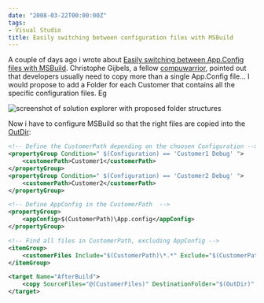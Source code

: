 ```yaml
---
date: "2008-03-22T00:00:00Z"
tags:
- Visual Studio
title: Easily switching between configuration files with MSBuild
---
```

A couple of days ago i wrote about [Easily switching between App.Config files with MSBuild](http://www.timvw.be/easily-switching-between-appconfig-files-with-msbuild/). Christophe Gijbels, a fellow [compuwarrior](http://www.compuware.be/root/Careers/index.asp), pointed out that developers usually need to copy more than a single App.Config file... I would propose to add a Folder for each Customer that contains all the specific configuration files. Eg

![screenshot of solution explorer with proposed folder structures](http://www.timvw.be/wp-content/images/customerconfigurations.gif)

Now i have to configure MSBuild so that the right files are copied into the [OutDir](http://msdn2.microsoft.com/en-us/library/bb629394.aspx):

```xml
<!-- Define the CustomerPath depending on the choosen Configuration -->
<propertyGroup Condition=" $(Configuration) == 'Customer1 Debug' "> 
	<customerPath>Customer1</customerPath> 
</propertyGroup> 
<propertyGroup Condition=" $(Configuration) == 'Customer2 Debug' "> 
	<customerPath>Customer2</customerPath> 
</propertyGroup> 

<!-- Define AppConfig in the CustomerPath  -->
<propertyGroup>
	<appConfig>$(CustomerPath)\App.config</appConfig> 
</propertyGroup> 

<!-- Find all files in CustomerPath, excluding AppConfig -->
<itemGroup>
	<customerFiles Include="$(CustomerPath)\*.*" Exclude="$(CustomerPath)\App.config" />
</itemGroup>

<target Name="AfterBuild">
	<copy SourceFiles="@(CustomerFiles)" DestinationFolder="$(OutDir)" SkipUnchangedFiles="true"/>
</target>
```
